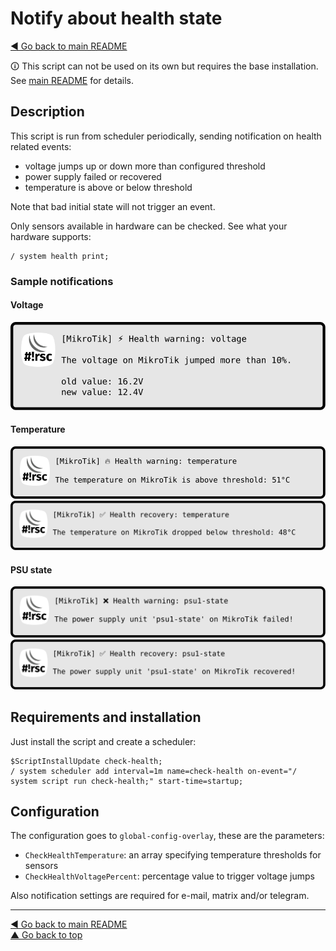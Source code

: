 Notify about health state
=========================

[◀ Go back to main README](../README.md)

🛈 This script can not be used on its own but requires the base installation.
See [main README](../README.md) for details.

Description
-----------

This script is run from scheduler periodically, sending notification on
health related events:

* voltage jumps up or down more than configured threshold
* power supply failed or recovered
* temperature is above or below threshold

Note that bad initial state will not trigger an event.

Only sensors available in hardware can be checked. See what your
hardware supports:

    / system health print;

### Sample notifications

#### Voltage

![check-health notification voltage](notifications/check-health-voltage.svg)

#### Temperature

![check-health notification](notifications/check-health-temperature-high.svg)  
![check-health notification](notifications/check-health-temperature-ok.svg)

#### PSU state

![check-health notification](notifications/check-health-psu-fail.svg)  
![check-health notification](notifications/check-health-psu-ok.svg)

Requirements and installation
-----------------------------

Just install the script and create a scheduler:

    $ScriptInstallUpdate check-health;
    / system scheduler add interval=1m name=check-health on-event="/ system script run check-health;" start-time=startup;

Configuration
-------------

The configuration goes to `global-config-overlay`, these are the parameters:

* `CheckHealthTemperature`: an array specifying temperature thresholds for sensors
* `CheckHealthVoltagePercent`: percentage value to trigger voltage jumps

Also notification settings are required for e-mail, matrix and/or telegram.

---
[◀ Go back to main README](../README.md)  
[▲ Go back to top](#top)
